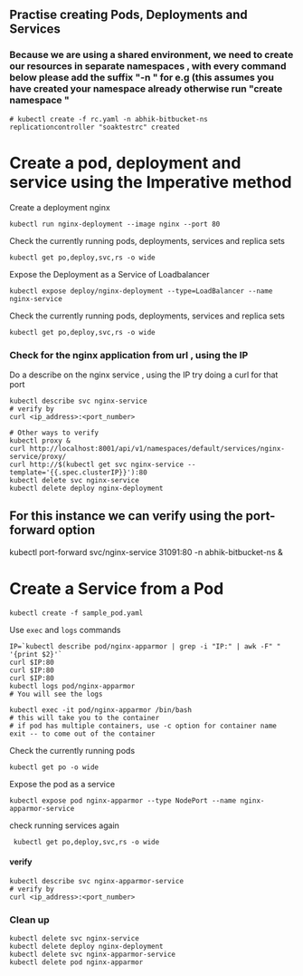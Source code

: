 
## Practise creating Pods, Deployments and Services

### Because we are using a shared environment, we need to create our resources in separate namespaces , with every command below please add the suffix "-n <yourname-bitbucket-ns>" for e.g (this assumes you have created your namespace already otherwise  run "create namespace <yourname-bitbucket-ns>"
```
# kubectl create -f rc.yaml -n abhik-bitbucket-ns
replicationcontroller "soaktestrc" created
```

# Create a pod, deployment and service using the Imperative method
Create a deployment nginx

```
kubectl run nginx-deployment --image nginx --port 80
```

Check the currently running pods, deployments, services and replica sets

```
kubectl get po,deploy,svc,rs -o wide
```

Expose the Deployment as a Service of Loadbalancer 

```
kubectl expose deploy/nginx-deployment --type=LoadBalancer --name nginx-service 
```

Check the currently running pods, deployments, services and replica sets

```
kubectl get po,deploy,svc,rs -o wide
```

### Check for the nginx application from url , using the IP 
Do a describe on the nginx service , using the IP try doing a curl for that port

```
kubectl describe svc nginx-service
# verify by
curl <ip_address>:<port_number>

# Other ways to verify
kubectl proxy &
curl http://localhost:8001/api/v1/namespaces/default/services/nginx-service/proxy/
curl http://$(kubectl get svc nginx-service --template='{{.spec.clusterIP}}'):80
kubectl delete svc nginx-service
kubectl delete deploy nginx-deployment
```
## For this instance we can verify using the port-forward option
kubectl port-forward svc/nginx-service 31091:80 -n abhik-bitbucket-ns &

# Create a Service from a Pod

```
kubectl create -f sample_pod.yaml
```

Use `exec` and `logs` commands

```
IP=`kubectl describe pod/nginx-apparmor | grep -i "IP:" | awk -F" " '{print $2}'`
curl $IP:80
curl $IP:80
curl $IP:80
kubectl logs pod/nginx-apparmor
# You will see the logs

kubectl exec -it pod/nginx-apparmor /bin/bash
# this will take you to the container
# if pod has multiple containers, use -c option for container name
exit -- to come out of the container
```

Check the currently running pods

```
kubectl get po -o wide
```

Expose the pod as a service

```
kubectl expose pod nginx-apparmor --type NodePort --name nginx-apparmor-service
```

check running services again

```
 kubectl get po,deploy,svc,rs -o wide
```

#### verify

```
kubectl describe svc nginx-apparmor-service
# verify by
curl <ip_address>:<port_number>
```

### Clean up

```
kubectl delete svc nginx-service
kubectl delete deploy nginx-deployment
kubectl delete svc nginx-apparmor-service
kubectl delete pod nginx-apparmor
```

